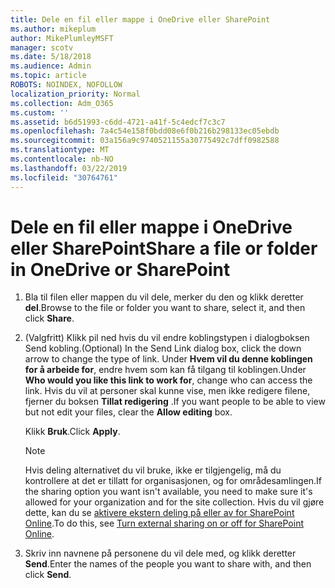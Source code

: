 ```yaml
---
title: Dele en fil eller mappe i OneDrive eller SharePoint
ms.author: mikeplum
author: MikePlumleyMSFT
manager: scotv
ms.date: 5/18/2018
ms.audience: Admin
ms.topic: article
ROBOTS: NOINDEX, NOFOLLOW
localization_priority: Normal
ms.collection: Adm_O365
ms.custom: ''
ms.assetid: b6d51993-c6dd-4721-a41f-5c4edcf7c3c7
ms.openlocfilehash: 7a4c54e158f0bdd08e6f0b216b298133ec05ebdb
ms.sourcegitcommit: 03a156a9c9740521155a30775492c7dff0982588
ms.translationtype: MT
ms.contentlocale: nb-NO
ms.lasthandoff: 03/22/2019
ms.locfileid: "30764761"
---
```

# <a name="share-a-file-or-folder-in-onedrive-or-sharepoint"></a><span data-ttu-id="ca904-102">Dele en fil eller mappe i OneDrive eller SharePoint</span><span class="sxs-lookup"><span data-stu-id="ca904-102">Share a file or folder in OneDrive or SharePoint</span></span>

1. <span data-ttu-id="ca904-103">Bla til filen eller mappen du vil dele, merker du den og klikk deretter **del**.</span><span class="sxs-lookup"><span data-stu-id="ca904-103">Browse to the file or folder you want to share, select it, and then click **Share**.</span></span>
    
2. <span data-ttu-id="ca904-104">(Valgfritt) Klikk pil ned hvis du vil endre koblingstypen i dialogboksen Send kobling.</span><span class="sxs-lookup"><span data-stu-id="ca904-104">(Optional) In the Send Link dialog box, click the down arrow to change the type of link.</span></span> <span data-ttu-id="ca904-105">Under **Hvem vil du denne koblingen for å arbeide for**, endre hvem som kan få tilgang til koblingen.</span><span class="sxs-lookup"><span data-stu-id="ca904-105">Under **Who would you like this link to work for**, change who can access the link.</span></span> <span data-ttu-id="ca904-106">Hvis du vil at personer skal kunne vise, men ikke redigere filene, fjerner du boksen **Tillat redigering** .</span><span class="sxs-lookup"><span data-stu-id="ca904-106">If you want people to be able to view but not edit your files, clear the **Allow editing** box.</span></span> 
    
    <span data-ttu-id="ca904-107">Klikk **Bruk**.</span><span class="sxs-lookup"><span data-stu-id="ca904-107">Click **Apply**.</span></span>
    
    > [!NOTE]
    > <span data-ttu-id="ca904-108">Hvis deling alternativet du vil bruke, ikke er tilgjengelig, må du kontrollere at det er tillatt for organisasjonen, og for områdesamlingen.</span><span class="sxs-lookup"><span data-stu-id="ca904-108">If the sharing option you want isn't available, you need to make sure it's allowed for your organization and for the site collection.</span></span> <span data-ttu-id="ca904-109">Hvis du vil gjøre dette, kan du se [aktivere ekstern deling på eller av for SharePoint Online](https://go.microsoft.com/fwlink/?linkid=866426).</span><span class="sxs-lookup"><span data-stu-id="ca904-109">To do this, see [Turn external sharing on or off for SharePoint Online](https://go.microsoft.com/fwlink/?linkid=866426).</span></span> 
  
3. <span data-ttu-id="ca904-110">Skriv inn navnene på personene du vil dele med, og klikk deretter **Send**.</span><span class="sxs-lookup"><span data-stu-id="ca904-110">Enter the names of the people you want to share with, and then click **Send**.</span></span>
    


